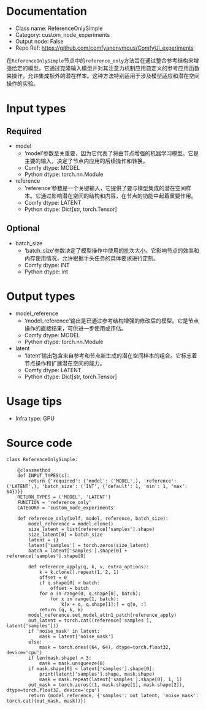 # Documentation
- Class name: ReferenceOnlySimple
- Category: custom_node_experiments
- Output node: False
- Repo Ref: https://github.com/comfyanonymous/ComfyUI_experiments

在`ReferenceOnlySimple`节点中的`reference_only`方法旨在通过整合参考结构来增强给定的模型。它通过克隆输入模型并对其注意力机制应用自定义的参考应用函数来操作，允许集成额外的潜在样本。这种方法特别适用于涉及模型适应和潜在空间操作的实验。

# Input types
## Required
- model
    - ‘model’参数至关重要，因为它代表了将由节点增强的机器学习模型。它是主要的输入，决定了节点内应用的后续操作和转换。
    - Comfy dtype: MODEL
    - Python dtype: torch.nn.Module
- reference
    - ‘reference’参数是一个关键输入，它提供了要与模型集成的潜在空间样本。它通过影响潜在空间的结构和内容，在节点的功能中起着重要作用。
    - Comfy dtype: LATENT
    - Python dtype: Dict[str, torch.Tensor]
## Optional
- batch_size
    - ‘batch_size’参数决定了模型操作中使用的批次大小。它影响节点的效率和内存使用情况，允许根据手头任务的具体要求进行定制。
    - Comfy dtype: INT
    - Python dtype: int

# Output types
- model_reference
    - ‘model_reference’输出是已通过参考结构增强的修改后的模型。它是节点操作的直接结果，可供进一步使用或评估。
    - Comfy dtype: MODEL
    - Python dtype: torch.nn.Module
- latent
    - ‘latent’输出包含来自参考和节点新生成的潜在空间样本的组合。它标志着节点操作和扩展潜在空间的能力。
    - Comfy dtype: LATENT
    - Python dtype: Dict[str, torch.Tensor]

# Usage tips
- Infra type: GPU

# Source code
```
class ReferenceOnlySimple:

    @classmethod
    def INPUT_TYPES(s):
        return {'required': {'model': ('MODEL',), 'reference': ('LATENT',), 'batch_size': ('INT', {'default': 1, 'min': 1, 'max': 64})}}
    RETURN_TYPES = ('MODEL', 'LATENT')
    FUNCTION = 'reference_only'
    CATEGORY = 'custom_node_experiments'

    def reference_only(self, model, reference, batch_size):
        model_reference = model.clone()
        size_latent = list(reference['samples'].shape)
        size_latent[0] = batch_size
        latent = {}
        latent['samples'] = torch.zeros(size_latent)
        batch = latent['samples'].shape[0] + reference['samples'].shape[0]

        def reference_apply(q, k, v, extra_options):
            k = k.clone().repeat(1, 2, 1)
            offset = 0
            if q.shape[0] > batch:
                offset = batch
            for o in range(0, q.shape[0], batch):
                for x in range(1, batch):
                    k[x + o, q.shape[1]:] = q[o, :]
            return (q, k, k)
        model_reference.set_model_attn1_patch(reference_apply)
        out_latent = torch.cat((reference['samples'], latent['samples']))
        if 'noise_mask' in latent:
            mask = latent['noise_mask']
        else:
            mask = torch.ones((64, 64), dtype=torch.float32, device='cpu')
        if len(mask.shape) < 3:
            mask = mask.unsqueeze(0)
        if mask.shape[0] < latent['samples'].shape[0]:
            print(latent['samples'].shape, mask.shape)
            mask = mask.repeat(latent['samples'].shape[0], 1, 1)
        out_mask = torch.zeros((1, mask.shape[1], mask.shape[2]), dtype=torch.float32, device='cpu')
        return (model_reference, {'samples': out_latent, 'noise_mask': torch.cat((out_mask, mask))})
```